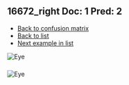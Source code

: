 ## 16672_right Doc: 1 Pred: 2
- [Back to confusion matrix](https://github.com/juliandewit/kaggle_retinopathy/blob/master/matrix.md)
- [Back to list](https://github.com/juliandewit/kaggle_retinopathy/blob/master/lists/12/list.md)
- [Next example in list](https://github.com/juliandewit/kaggle_retinopathy/blob/master/lists/12/16/16754_right.md)

![Eye](https://retinopaty.blob.core.windows.net/size1024/16672_right_1.jpeg)

### 

![Eye]()
